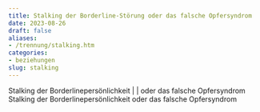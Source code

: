 ```yaml
---
title: Stalking der Borderline-Störung oder das falsche Opfersyndrom
date: 2023-08-26
draft: false
aliases:
- /trennung/stalking.htm
categories:
- beziehungen
slug: stalking
---
```

Stalking der Borderlinepersönlichkeit |  | oder das falsche Opfersyndrom
Stalking der Borderlinepersönlichkeit
oder das falsche Opfersyndrom
